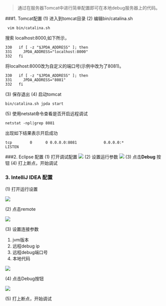 > 通过在服务器Tomcat中进行简单配置即可在本地debug服务器上的代码。

###1. Tomcat配置
(1) 进入到tomcat目录
(2) 编辑bin/catalina.sh
```
 vim bin/catalina.sh
```
搜索 localhost:8000,如下所示，
```
330   if [ -z "$JPDA_ADDRESS" ]; then
331     JPDA_ADDRESS="localhost:8000"
332   fi
```
将localhost:8000改为自定义的端口号(示例中改为了8081)。
```
330   if [ -z "$JPDA_ADDRESS" ]; then
331     JPDA_ADDRESS="8081"
332   fi
```
(3) 保存退出
(4) 启动tomcat
```
bin/catalina.sh jpda start
```
(5) 使用netstat命令查看是否开启远程调试
```
netstat -npl|grep 8081
```
出现如下结果表示开启成功
```
tcp        0      0 0.0.0.0:8081            0.0.0.0:*               LISTEN
```
###2. Eclipse 配置
(1) 打开调试配置
![](http://upload-images.jianshu.io/upload_images/5151732-9af80a1c62de12dc.png?imageMogr2/auto-orient/strip%7CimageView2/2/w/1240)
(2) 设置运行参数
![](http://upload-images.jianshu.io/upload_images/5151732-7fa0c4447dd7c590.png?imageMogr2/auto-orient/strip%7CimageView2/2/w/1240)
(3) 点击**Debug** 按钮
(4) 打上断点，开始调试

### 3. IntelliJ IDEA 配置

(1) 打开运行设置

![](https://upload-images.jianshu.io/upload_images/5151732-feece9b95976aa08.png?imageMogr2/auto-orient/strip%7CimageView2/2/w/1240)

(2) 点击remote

![](https://upload-images.jianshu.io/upload_images/5151732-f63d5d7b5de52fe6.png?imageMogr2/auto-orient/strip%7CimageView2/2/w/1240)

(3) 设置连接参数

1. jvm版本
2. 远程debug ip
3. 远程debug端口号
4. 本地代码

![](https://upload-images.jianshu.io/upload_images/5151732-4aab60faccf79da8.png?imageMogr2/auto-orient/strip%7CimageView2/2/w/1240)

(4) 点击Debug按钮

![](https://upload-images.jianshu.io/upload_images/5151732-4e1e73b7acd8369c.png?imageMogr2/auto-orient/strip%7CimageView2/2/w/1240)

(5) 打上断点，开始调试

